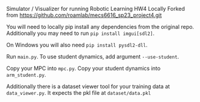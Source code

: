 Simulator / Visualizer for running Robotic Learning HW4 Locally
Forked from https://github.com/roamlab/mecs6616_sp23_project4.git

You will need to locally pip install any dependencies from the original repo.  
Additionally you may need to run
`pip install imgui[sdl2]`.

On Windows you will also need
`pip install pysdl2-dll`.  


Run `main.py`. To use student dynamics, add argument `--use-student`.

Copy your MPC into `mpc.py`.
Copy your student dynamics into `arm_student.py`.

Additionally there is a dataset viewer tool for your training data at `data_viewer.py`. It expects the pkl file at `dataset/data.pkl`








